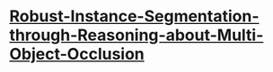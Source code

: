 # [Robust-Instance-Segmentation-through-Reasoning-about-Multi-Object-Occlusion](https://arxiv.org/abs/2012.02107)

